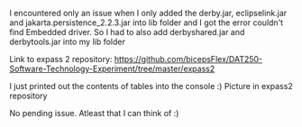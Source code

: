 I encountered only an issue when I only added the derby.jar, eclipselink.jar and jakarta.persistence_2.2.3.jar into lib folder and I got the error couldn't find Embedded driver. So I had to also add derbyshared.jar and derbytools.jar into my lib folder

Link to expass 2 repository: 
https://github.com/bicepsFlex/DAT250-Software-Technology-Experiment/tree/master/expass2

I just printed out the contents of tables into the console :) Picture in expass2 repository

No pending issue. Atleast that I can think of :)
